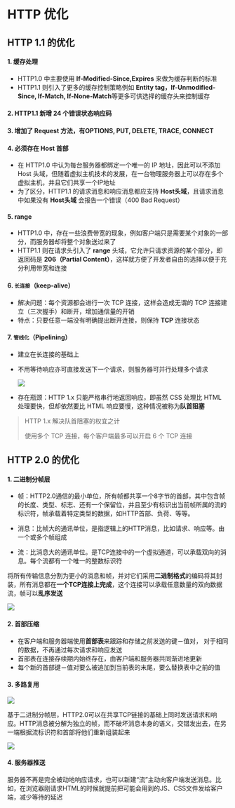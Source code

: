 # HTTP 优化

## HTTP 1.1 的优化

#### 1. 缓存处理

- HTTP1.0 中主要使用 **If-Modified-Since,Expires** 来做为缓存判断的标准
- HTTP1.1 则引入了更多的缓存控制策略例如 **Entity tag，If-Unmodified-Since, If-Match, If-None-Match**等更多可供选择的缓存头来控制缓存

#### 2. HTTP1.1 新增 **24** 个错误状态响应码

#### 3. 增加了 Request 方法，有**OPTIONS**, **PUT**, **DELETE**, **TRACE**, **CONNECT**

#### 4. 必须存在 Host 首部

- 在 HTTP1.0 中认为每台服务器都绑定一个唯一的 IP 地址，因此可以不添加 Host 头域，但随着虚拟主机技术的发展，在一台物理服务器上可以存在多个虚拟主机，并且它们共享一个IP地址
- 为了区分，HTTP1.1 的请求消息和响应消息都应支持 **Host头域**，且请求消息中如果没有 **Host头域** 会报告一个错误（400 Bad Request）

#### 5. range

- HTTP1.0 中，存在一些浪费带宽的现象，例如客户端只是需要某个对象的一部分，而服务器却将整个对象送过来了
- HTTP1.1 则在请求头引入了 **range** 头域，它允许只请求资源的某个部分，即返回码是 **206（Partial Content）**，这样就方便了开发者自由的选择以便于充分利用带宽和连接

#### 6. `长连接`（keep-alive）

- 解决问题：每个资源都会进行一次 TCP 连接，这样会造成无谓的 TCP 连接建立（三次握手）和断开，增加通信量的开销
- 特点：只要任意一端没有明确提出断开连接，则保持 **TCP** 连接状态

#### 7. `管线化`（Pipelining）

- 建立在长连接的基础上

- 不用等待响应亦可直接发送下一个请求，则服务器可并行处理多个请求

  ![](https://cdn.jsdelivr.net/gh/kingmusi/blogImages/img/202207262350187.png)

- 存在瓶颈：HTTP 1.x 只能严格串行地返回响应，即虽然 CSS 处理比 HTML 处理要快，但却依然要比 HTML 响应要慢，这种情况被称为**队首阻塞**

> HTTP 1.x 解决队首阻塞的权宜之计
>
> 使用多个 TCP 连接，每个客户端最多可以开启 6 个 TCP 连接

## HTTP 2.0 的优化

#### 1. 二进制分帧层

- 帧：HTTP2.0通信的最小单位，所有帧都共享一个8字节的首部，其中包含帧的长度、类型、标志、还有一个保留位，并且至少有标识出当前帧所属的流的标识符，帧承载着特定类型的数据，如HTTP首部、负荷、等等。

- 消息：比帧大的通讯单位，是指逻辑上的HTTP消息，比如请求、响应等。由一个或多个帧组成

- 流：比消息大的通讯单位。是TCP连接中的一个虚拟通道，可以承载双向的消息。每个流都有一个唯一的整数标识符

将所有传输信息分割为更小的消息和帧，并对它们采用**二进制格式**的编码将其封装，所有消息都在**一个TCP连接上完成**，这个连接可以承载任意数量的双向数据流，帧可以**乱序发送**

![](https://cdn.jsdelivr.net/gh/kingmusi/blogImages/img/202207262353418.png)

#### 2. 首部压缩

- 在客户端和服务器端使用**首部表**来跟踪和存储之前发送的键－值对， 对于相同的数据，不再通过每次请求和响应发送
- 首部表在连接存续期内始终存在，由客户端和服务器共同渐进地更新
- 每个新的首部键－值对要么被追加到当前表的末尾，要么替换表中之前的值

#### 3. 多路复用

![](https://p3-juejin.byteimg.com/tos-cn-i-k3u1fbpfcp/b2f7d14013604bcd8d12a3139f39e091~tplv-k3u1fbpfcp-zoom-in-crop-mark:3024:0:0:0.awebp)

基于二进制分帧层，HTTP2.0可以在共享TCP链接的基础上同时发送请求和响应。HTTP消息被分解为独立的帧，而不破坏消息本身的语义，交错发出去，在另一端根据流标识符和首部将他们重新组装起来

![](https://cdn.jsdelivr.net/gh/kingmusi/blogImages/img/202207262353418.png)

#### 4. 服务器推送

服务器不再是完全被动地响应请求，也可以新建“流”主动向客户端发送消息。比如，在浏览器刚请求HTML的时候就提前把可能会用到的JS、CSS文件发给客户端，减少等待的延迟

